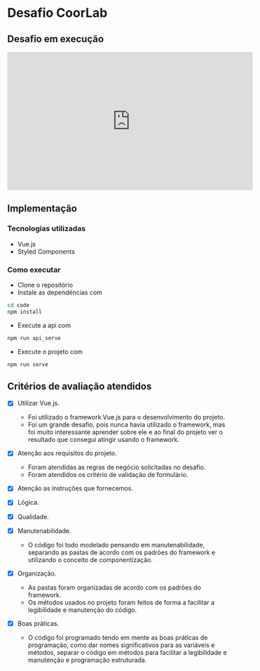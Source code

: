 # Desafio CoorLab

## Desafio em execução

<iframe width="560" height="315" src="https://www.youtube.com/embed/FthkPrFS874" title="YouTube video player" frameborder="0" allow="accelerometer; autoplay; clipboard-write; encrypted-media; gyroscope; picture-in-picture; web-share" allowfullscreen></iframe>

## Implementação

### Tecnologias utilizadas

- Vue.js
- Styled Components

### Como executar

- Clone o repositório
- Instale as dependências com

```bash
cd code
npm install
```

- Execute a api com

```bash
npm run api_serve
```

- Execute o projeto com

```bash
npm run serve
```

## Critérios de avaliação atendidos

- [x] Utilizar Vue.js.

  - Foi utilizado o framework Vue.js para o desenvolvimento do projeto.
  - Foi um grande desafio, pois nunca havia utilizado o framework, mas foi muito interessante aprender sobre ele e ao final do projeto ver o resultado que consegui atingir usando o framework.

- [x] Atenção aos requisitos do projeto.

  - Foram atendidas as regras de negócio solicitadas no desafio.
  - Foram atendidos os critério de validação de formulário.

- [x] Atenção as instruções que fornecemos.

- [x] Lógica.

- [x] Qualidade.

- [x] Manutenabilidade.

  - O código foi todo modelado pensando em manutenabilidade, separando as pastas de acordo com os padrões do framework e utilizando o conceito de componentização.

- [x] Organização.

  - As pastas foram organizadas de acordo com os padrões do framework.
  - Os métodos usados no projeto foram feitos de forma a facilitar a legibilidade e manutenção do código.

- [x] Boas práticas.

  - O código foi programado tendo em mente as boas práticas de programação, como dar nomes significativos para as variáveis e métodos, separar o código em métodos para facilitar a legibilidade e manutenção e programação estruturada.
